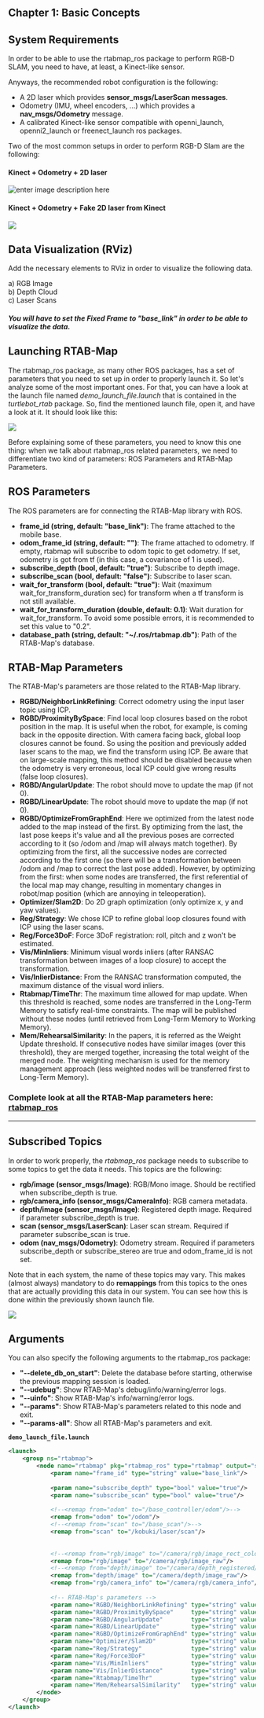 ## Chapter 1: Basic Concepts

## System Requirements

In order to be able to use the rtabmap_ros package to perform RGB-D SLAM, you need to have, at least, a Kinect-like sensor.  
  
Anyways, the recommended robot configuration is the following:

-   A 2D laser which provides  **sensor_msgs/LaserScan messages**.
-   Odometry (IMU, wheel encoders, ...) which provides a  **nav_msgs/Odometry**  message.
-   A calibrated Kinect-like sensor compatible with openni_launch, openni2_launch or freenect_launch ros packages.

Two of the most common setups in order to perform RGB-D Slam are the following:

#### Kinect + Odometry + 2D laser

![enter image description here](https://i-0658391eb9671438e.robotigniteacademy.com/jupyter/notebooks/img/rtabmap_config.png)


#### Kinect + Odometry + Fake 2D laser from Kinect

![](https://i-0658391eb9671438e.robotigniteacademy.com/jupyter/notebooks/img/rtabmap_config1.jpg)



## Data Visualization (RViz)

Add the necessary elements to RViz in order to visualize the following data. 

a) RGB Image  
b) Depth Cloud  
c) Laser Scans

##### You will have to set the Fixed Frame to "base_link" in order to be able to visualize the data.  


## Launching RTAB-Map

The rtabmap_ros package, as many other ROS packages, has a set of parameters that you need to set up in order to properly launch it. So let's analyze some of the most important ones. For that, you can have a look at the launch file named  _demo_launch_file.launch_  that is contained in the  _turtlebot_rtab_  package. So, find the mentioned launch file, open it, and have a look at it. It should look like this:  
  
![](https://i-0658391eb9671438e.robotigniteacademy.com/jupyter/notebooks/img/demo_launch_file.png)

Before explaining some of these parameters, you need to know this one thing: when we talk about rtabmap_ros related parameters, we need to differentiate two kind of parameters: ROS Parameters and RTAB-Map Parameters.

## ROS Parameters

The ROS parameters are for connecting the RTAB-Map library with ROS.

-   **frame_id (string, default: "base_link")**: The frame attached to the mobile base.
-   **odom_frame_id (string, default: "")**: The frame attached to odometry. If empty, rtabmap will subscribe to odom topic to get odometry. If set, odometry is got from tf (in this case, a covariance of 1 is used).
-   **subscribe_depth (bool, default: "true")**: Subscribe to depth image.
-   **subscribe_scan (bool, default: "false")**: Subscribe to laser scan.
-   **wait_for_transform (bool, default: "true")**: Wait (maximum wait_for_transform_duration sec) for transform when a tf transform is not still available.
-   **wait_for_transform_duration (double, default: 0.1)**: Wait duration for wait_for_transform. To avoid some possible errors, it is recommended to set this value to "0.2".
-   **database_path (string, default: "~/.ros/rtabmap.db")**: Path of the RTAB-Map's database.

## RTAB-Map Parameters

The RTAB-Map's parameters are those related to the RTAB-Map library.

-   **RGBD/NeighborLinkRefining**: Correct odometry using the input laser topic using ICP.
-   **RGBD/ProximityBySpace**: Find local loop closures based on the robot position in the map. It is useful when the robot, for example, is coming back in the opposite direction. With camera facing back, global loop closures cannot be found. So using the position and previously added laser scans to the map, we find the transform using ICP. Be aware that on large-scale mapping, this method should be disabled because when the odometry is very erroneous, local ICP could give wrong results (false loop closures).
-   **RGBD/AngularUpdate**: The robot should move to update the map (if not 0).
-   **RGBD/LinearUpdate**: The robot should move to update the map (if not 0).
-   **RGBD/OptimizeFromGraphEnd**: Here we optimized from the latest node added to the map instead of the first. By optimizing from the last, the last pose keeps it's value and all the previous poses are corrected according to it (so /odom and /map will always match together). By optimizing from the first, all the successive nodes are corrected according to the first one (so there will be a transformation between /odom and /map to correct the last pose added). However, by optimizing from the first: when some nodes are transferred, the first referential of the local map may change, resulting in momentary changes in robot/map position (which are annoying in teleoperation).
-   **Optimizer/Slam2D**: Do 2D graph optimization (only optimize x, y and yaw values).
-   **Reg/Strategy**: We chose ICP to refine global loop closures found with ICP using the laser scans.
-   **Reg/Force3DoF**: Force 3DoF registration: roll, pitch and z won't be estimated.
-   **Vis/MinInliers**: Minimum visual words inliers (after RANSAC transformation between images of a loop closure) to accept the transformation.
-   **Vis/InlierDistance**: From the RANSAC transformation computed, the maximum distance of the visual word inliers.
-   **Rtabmap/TimeThr**: The maximum time allowed for map update. When this threshold is reached, some nodes are transferred in the Long-Term Memory to satisfy real-time constraints. The map will be published without these nodes (until retrieved from Long-Term Memory to Working Memory).
-   **Mem/RehearsalSimilarity**: In the papers, it is referred as the Weight Update threshold. If consecutive nodes have similar images (over this threshold), they are merged together, increasing the total weight of the merged node. The weighting mechanism is used for the memory management approach (less weighted nodes will be transferred first to Long-Term Memory).

### Complete look at all the RTAB-Map parameters here: [rtabmap_ros ](http://wiki.ros.org/rtabmap_ros)

---

## Subscribed Topics

In order to work properly, the  _rtabmap_ros_  package needs to subscribe to some topics to get the data it needs. This topics are the following:

-   **rgb/image (sensor_msgs/Image)**: RGB/Mono image. Should be rectified when subscribe_depth is true.
-   **rgb/camera_info (sensor_msgs/CameraInfo)**: RGB camera metadata.
-   **depth/image (sensor_msgs/Image)**: Registered depth image. Required if parameter subscribe_depth is true.
-   **scan (sensor_msgs/LaserScan)**: Laser scan stream. Required if parameter subscribe_scan is true.
-   **odom (nav_msgs/Odometry)**: Odometry stream. Required if parameters subscribe_depth or subscribe_stereo are true and odom_frame_id is not set.

Note that in each system, the name of these topics may vary. This makes (almost always) mandatory to do  **remappings**  from this topics to the ones that are actually providing this data in our system. You can see how this is done within the previously shown launch file.  
  
![](https://i-0658391eb9671438e.robotigniteacademy.com/jupyter/notebooks/img/rtabmap_remap.png)


## Arguments

You can also specify the following arguments to the rtabmap_ros package:

-   **"--delete_db_on_start"**: Delete the database before starting, otherwise the previous mapping session is loaded.
-   **"--udebug"**: Show RTAB-Map's debug/info/warning/error logs.
-   **"--uinfo"**: Show RTAB-Map's info/warning/error logs.
-   **"--params"**: Show RTAB-Map's parameters related to this node and exit.
-   **"--params-all"**: Show all RTAB-Map's parameters and exit.


**`demo_launch_file.launch`**
```xml
<launch>
    <group ns="rtabmap">
        <node name="rtabmap" pkg="rtabmap_ros" type="rtabmap" output="screen" args="--delete_db_on_start">
            <param name="frame_id" type="string" value="base_link"/>
            
            <param name="subscribe_depth" type="bool" value="true"/>
            <param name="subscribe_scan" type="bool" value="true"/>
            
            <!--<remap from="odom" to="/base_controller/odom"/>-->
            <remap from="odom" to="/odom"/>
            <!--<remap from="scan" to="/base_scan"/>-->
            <remap from="scan" to="/kobuki/laser/scan"/>
            
            
            <!--<remap from="rgb/image" to="/camera/rgb/image_rect_color"/>-->
            <remap from="rgb/image" to="/camera/rgb/image_raw"/>
            <!--<remap from="depth/image" to="/camera/depth_registered/image_raw"/>-->
            <remap from="depth/image" to="/camera/depth/image_raw"/>
            <remap from="rgb/camera_info" to="/camera/rgb/camera_info"/>
            
            <!-- RTAB-Map's parameters -->
            <param name="RGBD/NeighborLinkRefining" type="string" value="true"/>
            <param name="RGBD/ProximityBySpace"     type="string" value="true"/>
            <param name="RGBD/AngularUpdate"        type="string" value="0.01"/>
            <param name="RGBD/LinearUpdate"         type="string" value="0.01"/>
            <param name="RGBD/OptimizeFromGraphEnd" type="string" value="false"/>
            <param name="Optimizer/Slam2D"          type="string" value="true"/>
            <param name="Reg/Strategy"              type="string" value="1"/> 
            <param name="Reg/Force3DoF"             type="string" value="true"/>
            <param name="Vis/MinInliers"            type="string" value="5"/>
            <param name="Vis/InlierDistance"        type="string" value="0.1"/>
            <param name="Rtabmap/TimeThr"           type="string" value="700"/>
            <param name="Mem/RehearsalSimilarity"   type="string" value="0.45"/>
        </node>
    </group>
</launch>
```












#
<!--stackedit_data:
eyJoaXN0b3J5IjpbLTg2OTUzNTIwOF19
-->